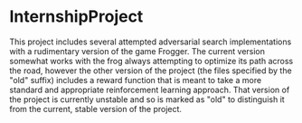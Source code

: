 # InternshipProject

This project includes several attempted adversarial search implementations with a rudimentary version of the game Frogger. The current version somewhat works with the frog always attempting to optimize its path across the road, however the other version of the project (the files specified by the "old" suffix) includes a reward function that is meant to take a more standard and appropriate reinforcement learning approach. That version of the project is currently unstable and so is marked as "old" to distinguish it from the current, stable version of the project.
